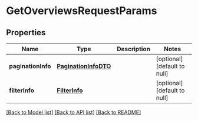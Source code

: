 # GetOverviewsRequestParams
## Properties

| Name | Type | Description | Notes |
|------------ | ------------- | ------------- | -------------|
| **paginationInfo** | [**PaginationInfoDTO**](PaginationInfoDTO.md) |  | [optional] [default to null] |
| **filterInfo** | [**FilterInfo**](FilterInfo.md) |  | [optional] [default to null] |

[[Back to Model list]](../README.md#documentation-for-models) [[Back to API list]](../README.md#documentation-for-api-endpoints) [[Back to README]](../README.md)

